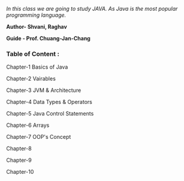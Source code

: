 *In this class we are going to study JAVA. As Java is the most popular programming language.*

**Author- Shvani, Raghav**

**Guide - Prof. Chuang-Jan-Chang**

### Table of Content :

Chapter-1 Basics of Java

Chapter-2 Vairables

Chapter-3 JVM & Architecture

Chapter-4 Data Types & Operators

Chapter-5 Java Control Statements

Chapter-6 Arrays

Chapter-7 OOP's Concept

Chapter-8

Chapter-9

Chapter-10

